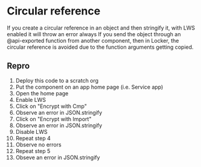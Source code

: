# Circular reference 

If you create a circular reference in an object and then stringify it, with LWS enabled it will throw an error always
If you send the object through an @api-exported function from another component, then in Locker, the circular reference is avoided due to the function arguments getting copied.

## Repro
1. Deploy this code to a scratch org
2. Put the component on an app home page (i.e. Service app)
3. Open the home page
4. Enable LWS
5. Click on "Encrypt with Cmp"
6. Observe an error in JSON.stringify
7. Click on "Encrypt with Import"
8. Observe an error in JSON.stringify
8. Disable LWS
10. Repeat step 4
11. Observe no errors
12. Repeat step 5
13. Obseve an error in JSON.stringify




